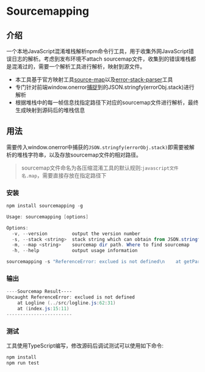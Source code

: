 # Sourcemapping

## 介绍

一个本地JavaScript混淆堆栈解析npm命令行工具，用于收集外网JavaScript错误日志的解析。考虑到发布环境不attach sourcemap文件，收集到的错误堆栈都是混淆过的，需要一个解析工具进行解析，映射到源文件。

- 本工具基于官方映射工具[source-map](https://github.com/mozilla/source-map)以及[error-stack-parser](https://github.com/stacktracejs/error-stack-parser)工具
- 专门针对前端window.onerror[捕捉](https://developer.mozilla.org/zh-CN/docs/Web/API/GlobalEventHandlers/onerror)到的JSON.stringfy(errorObj.stack)进行解析
- 根据堆栈中的每一帧信息找指定路径下对应的sourcemap文件进行解析，最终生成映射到源码后的堆栈信息

## 用法

需要传入window.onerror中捕获的`JSON.stringfy(errorObj.stack)`即需要被解析的堆栈字符串，以及存放sourcemap文件的相对路径。

> sourcemap文件命名为各压缩混淆工具的默认规则:`javascript文件名.map`，需要直接存放在指定路径下

### 安装

```powershell
npm install sourcemapping -g
```

```powershell
Usage: sourcemapping [options]

Options:
  -v, --version         output the version number
  -s, --stack <string>  stack string which can obtain from JSON.stringfy(Error.stack)
  -m, --map <string>    sourcemap dir path. Where to find sourcemap
  -h, --help            output usage information

sourcemapping -s "ReferenceError: exclued is not defined\n    at getParameterByName (http://localhost:7777/aabbcc/logline.min.js:1:9827)\n    at http://localhost:7777/aabbcc/index.js:15:11" -m "./test"
```

### 输出

```powershell
----Sourcemap Result----
Uncaught ReferenceError: exclued is not defined
    at Logline (../src/logline.js:62:31)
    at (index.js:15:11)
------------------------
```

### 测试

工具使用TypeScript编写，修改源码后调试测试可以使用如下命令:

```powershell
npm install
npm run test
```
